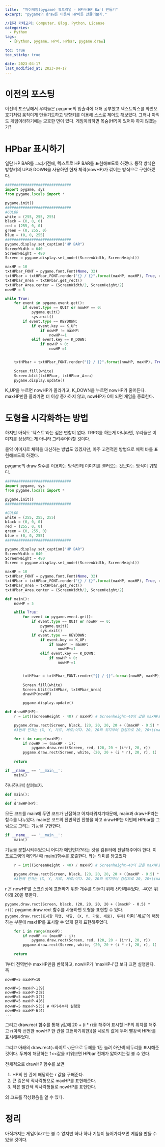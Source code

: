 ```yaml
---
title:  "파이게임(pygame) 튜토리얼 - HP바(HP Bar) 만들기"
excerpt: "pygame의 draw를 이용해 HP바를 만들어보자."

//현재 카테고리: Computer, Blog, Python, License
categories:
  - Python
tags:
  - [Python, pygame, HP바, HPbar, pygame.draw]

toc: true
toc_sticky: true

date: 2023-04-17
last_modified_at: 2023-04-17
---
```


# 이전의 포스팅
이전의 포스팅에서 우리들은 pygame의 입출력에 대해 공부했고 텍스트박스를 화면보호기처럼 움직이게 만들기도하고 방향키를 이용해 스스로 제어도 해보았다. 그러나 아직도 게임이라하기에는 모호한 면이 있다. 게임이라하면 목숨(HP)이 있어야 하지 않겠는가?

# HPbar 표시하기
일단 HP BAR를 그리기전에, 텍스트로 HP BAR를 표현해보도록 하겠다. 동작 방식은 방향키의 UP과 DOWN을 사용하면 현재 체력(nowHP)가 깎이는 방식으로 구현하겠다.

``` python
##############################
import pygame, sys
from pygame.locals import *

pygame.init()
##############################
#COLOR
white = (255, 255, 255)
black = (0, 0, 0)
red = (255, 0, 0)
green = (0, 255, 0)
blue = (0, 0, 255)
##############################
pygame.display.set_caption("HP BAR")
ScreenWidth = 640
ScreenHeight = 480
Screen = pygame.display.set_mode((ScreenWidth, ScreenHeight))

maxHP = 10
txtHPbar_FONT = pygame.font.Font(None, 32)
txtHPbar = txtHPbar_FONT.render("{} / {}".format(maxHP, maxHP), True, red, white)
txtHPbar_Area = txtHPbar.get_rect()
txtHPbar_Area.center = (ScreenWidth/2, ScreenHeight/2)
nowHP = 5

while True:
    for event in pygame.event.get():
        if event.type == QUIT or nowHP == 0:
            pygame.quit()
            sys.exit()
        if event.type == KEYDOWN:
            if event.key == K_UP:
                if nowHP != maxHP:   
                    nowHP+=1
            elif event.key == K_DOWN:
                if nowHP > 0:
                    nowHP-=1


    txtHPbar = txtHPbar_FONT.render("{} / {}".format(nowHP, maxHP), True, red, white)
    
    Screen.fill(white)
    Screen.blit(txtHPbar, txtHPbar_Area)
    pygame.display.update() 
```

K_UP을 누르면 nowHP가 올라가고, K_DOWN을 누르면 nowHP가 줄어든다. maxHP만큼 올라가면 더 이상 증가하지 않고, nowHP가 0이 되면 게임을 종료한다.

# 도형을 시각화하는 방법
하지만 아직도 '텍스트'라는 점은 변함이 없다. TRPG를 하는게 아니라면, 우리들은 이미지를 상상하는게 아니라 그려주어야할 것이다.

물약 이미지로 체력을 대신하는 방법도 있겠지만, 아주 고전적인 방법으로 체력 바를 표현해보도록 하겠다.

pygame의 draw 함수를 이용하는 방식인데 이미지를 불러오는 것보다는 방식이 귀찮다.
``` python
##############################
import pygame, sys
from pygame.locals import *

pygame.init()
##############################

#COLOR
white = (255, 255, 255)
black = (0, 0, 0)
red = (255, 0, 0)
green = (0, 255, 0)
blue = (0, 0, 255)
##############################

pygame.display.set_caption("HP BAR")
ScreenWidth = 640
ScreenHeight = 480
Screen = pygame.display.set_mode((ScreenWidth, ScreenHeight))

maxHP = 10
txtHPbar_FONT = pygame.font.Font(None, 32)
txtHPbar = txtHPbar_FONT.render("{} / {}".format(maxHP, maxHP), True, red, white)
txtHPbar_Area = txtHPbar.get_rect()
txtHPbar_Area.center = (ScreenWidth/2, ScreenHeight/2)

def main():
    nowHP = 5

    while True:
        for event in pygame.event.get():
            if event.type == QUIT or nowHP == 0:
                pygame.quit()
                sys.exit()
            if event.type == KEYDOWN:
                if event.key == K_UP:
                    if nowHP != maxHP:   
                        nowHP+=1
                elif event.key == K_DOWN:
                    if nowHP > 0:
                        nowHP-=1


        txtHPbar = txtHPbar_FONT.render("{} / {}".format(nowHP, maxHP), True, red, white)
        
        Screen.fill(white)
        Screen.blit(txtHPbar, txtHPbar_Area)
        drawHP(nowHP)

        pygame.display.update() 

def drawHP(HP):
    r = int((ScreenHeight - 40) / maxHP) # Screenheight-40의 값을 maxHP로 나누어준다. 위 아래 20씩 여분공간을 두고 maxHP의 개수를 표현하기 위해 나누어줌

    pygame.draw.rect(Screen, black, (20, 20, 20, 20 + ((maxHP - 0.5) * r)))
    #3번째 인자는 (X, Y, 가로, 세로)이다. 20, 20의 위치부터 검정으로 20, 20+((maxHP-0.5)*r)을 한다는 뜻 

    for i in range(maxHP):
        if nowHP >= (maxHP - i):
            pygame.draw.rect(Screen, red, (20, 20 + (i*r), 20, r))
        pygame.draw.rect(Screen, white, (20, 20 + (i * r), 20, r), 1)
    
    return

if __name__ == '__main__':
    main()
```

하나하나씩 살펴보자.
```python
def main():
    ~
def drawHP(HP):
```
모든 코드를 main에 두면 코드가 난잡하고 어지러워지기때문에, main과 drawHP라는 함수를 나누었다. main은 코드의 전반적인 진행을 하고 drawHP는 이번에 HPbar를 그림으로 그리는 기능을 구현한다.
<br>

```python
if __name__ == '__main__':
    main()
```
기능을 분할시켜주었으니 어디가 메인인가?라는 것을 컴퓨터에 전달해주어야 한다. 이 프로그램의 메인일 때 main()함수를 호출한다. 라는 의미를 담고있다
<br>

```python
    r = int((ScreenHeight - 40) / maxHP) # Screenheight-40의 값을 maxHP로 나누어준다. 위 아래 20씩 여분공간을 두고 maxHP의 개수를 표현하기 위해 나누어줌

    pygame.draw.rect(Screen, black, (20, 20, 20, 20 + ((maxHP - 0.5) * r)))
    #3번째 인자는 (X, Y, 가로, 세로)이다. 20, 20의 위치부터 검정으로 20, 20+((maxHP-0.5)*r)을 한다는 뜻 
```
r 은 nowHP를 스크린상에 표현하기 위한 개수를 만들기 위해 선언해주었다. -40은 위 아래 20을 뜻한다.

``pygame.draw.rect(Screen, black, (20, 20, 20, 20 + ((maxHP - 0.5) * r)))``
pygame.draw.rect 함수를 사용하면 도형을 표현할 수 있다.
``pygame.draw.rect(표시할 화면, 색깔, (X, Y, 가로, 세로), 두께)``
이며 '세로'에 해당하는 부분에 maxHP를 표시할 수 있게 길게 표현해주었다.<br>

```python
    for i in range(maxHP):
        if nowHP >= (maxHP - i):
            pygame.draw.rect(Screen, red, (20, 20 + (i*r), 20, r))
        pygame.draw.rect(Screen, white, (20, 20 + (i * r), 20, r), 1)
    
    return
```
1부터 전역변수 maxHP만큼 반복하고, nowHP가 'maxHP-i'값 보다 크면 실행한다. 즉
```
nowHP=5 maxHP=10

nowHP=5 maxHP-1(9)
nowHP=5 maxHP-2(8)
nowHP=5 maxHP-3(7)
nowHP=5 maxHP-4(6)
nowHP=5 maxHP-5(5) # 여기서부터 실행함
nowHP=5 maxHP-6(4)
...
```
그리고 draw.rect 함수를 통해 y값에 20 + (i * r)을 해주어 표시할 HP의 위치를 해주고 r(아까 선언한 nowHP 한 칸을 표현하기위한))을 세로의 값에 두어 빨강색 HP바를 표시해주었다.

그리고 아래의 draw.rect(~화이트~)문으로 두께를 1칸 늘려 하얀색 테두리를 표시해준것이다. 두께에 해당하는 1<<값을 키워보면 HPbar 전체가 얇아지는걸 볼 수 있다.

전체적으로 drawHP 함수를 보면

1. HP의 한 칸에 해당하는 r 값을 구해준다.
2. 큰 검은색 직사각형으로 maxHP를 표현해준다.
3. 작은 빨간색 직사각형들로 nowHP를 표현한다.

의 코드를 작성했음을 알 수 있다.

# 정리
아직까지는 게임이라고는 볼 수 없지만 하나 하나 기능이 늘어가다보면 게임을 만들 수 있을 것이다.